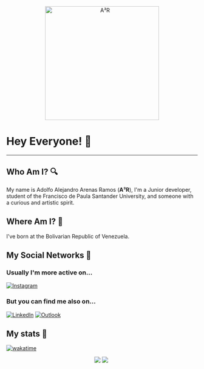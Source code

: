 <div align="center">
  <img src="images/A³R-v2.png" alt="A³R" style="aspect-ratio:1/1; width: 300px;">
</div>

# Hey Everyone! 👋

---

## Who Am I? 🔍

My name is Adolfo Alejandro Arenas Ramos (**A³R**), I'm a Junior developer, student of the Francisco de Paula Santander University, and someone with a curious and artistic spirit.

## Where Am I? 🚩

I've born at the Bolivarian Republic of Venezuela.

## My Social Networks 👀

### Usually I'm more active on...

[![Instagram](https://img.shields.io/badge/Instagram-%23E4405F.svg?style=for-the-badge&logo=Instagram&logoColor=white)](https://www.instagram.com/a.cubica.r)

### But you can find me also on...

[![LinkedIn](https://img.shields.io/badge/linkedin-%230077B5.svg?style=for-the-badge&logo=linkedin&logoColor=white)](https://www.linkedin.com/public-profile/settings?lipi=urn%3Ali%3Apage%3Ad_flagship3_profile_self_edit_contact-info%3B%2BsZaSk%2FlS8i%2BxArI%2FXc%2FyA%3D%3D) [![Outlook](https://img.shields.io/badge/Microsoft_Outlook-0078D4?style=for-the-badge&logo=microsoft-outlook&logoColor=white)](mailto:Adolfoalejandroarenasramos@outlook.com)

## My stats 🧮

[![wakatime](https://wakatime.com/badge/user/e4c847d9-6260-4cae-a362-bcd4eec7a65d.svg)](https://wakatime.com/@e4c847d9-6260-4cae-a362-bcd4eec7a65d)

<div align="center">
  <picture>
    <source srcset="https://github-readme-stats.vercel.app/api?username=a-cubica-r&show_icons=true&theme=synthwave&&bg_color=00000000&title_color=FF0000"/>
    <img src="https://github-readme-stats.vercel.app/api?username=anuraghazra&show_icons=true" />
  </picture>
  <picture>
    <source srcset="https://github-readme-stats.vercel.app/api/top-langs/?username=a-cubica-r&size_weight=1&count_weight=1&layout=donut"/>
    <img src="https://github-readme-stats.vercel.app/api/top-langs/?username=anuraghazra&size_weight=1&count_weight=1"/>
  </picture>
  <picture>
    <source srcset="https://github-readme-stats.vercel.app/api/wakatime?username=a_cubica_r"/>
    <img src=""/>
  </picture>
</div>

<!-- **A-cubica-R/A-cubica-R** is a ✨ _special_ ✨ repository because its `README.md` (this file) appears on your GitHub profile.

Here are some ideas to get you started:**

- 🔭 I’m currently working on ...
- 🌱 I’m currently learning ...
- 👯 I’m looking to collaborate on ...
- 🤔 I’m looking for help with ...
- 💬 Ask me about ...
- 📫 How to reach me: ...
- 😄 Pronouns: ...
- ⚡ Fun fact: ...


**A-cubica-R/A-cubica-R** is a ✨ _special_ ✨ repository because its `README.md` (this file) appears on your GitHub profile.

Here are some ideas to get you started:**

- 🔭 I’m currently working on ...
- 🌱 I’m currently learning ...
- 👯 I’m looking to collaborate on ...
- 🤔 I’m looking for help with ...
- 💬 Ask me about ...
- 📫 How to reach me: ...
- 😄 Pronouns: ...
- ⚡ Fun fact: ... -->
